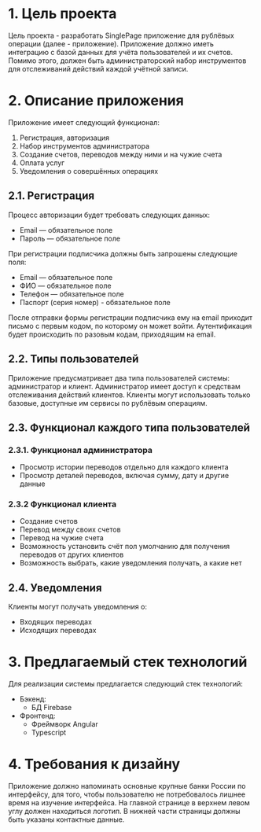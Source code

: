 # 1. Цель проекта
Цель проекта - разработать SinglePage приложение для рублёвых операции (далее - приложение). Приложение должно иметь интеграцию с базой данных для учёта пользователей и их счетов. Помимо этого, должен быть администраторский набор инструментов для отслеживаний действий каждой учётной записи.

# 2. Описание приложения
Приложение имеет следующий функционал:

1. Регистрация, авторизация
2. Набор инструментов администратора
3. Создание счетов, переводов между ними и на чужие счета
4. Оплата услуг
5. Уведомления о совершённых операциях

## 2.1. Регистрация
Процесс авторизации будет требовать следующих данных:

* Email — обязательное поле
* Пароль — обязательное поле

При регистрации подписчика должны быть запрошены
следующие поля:

* Email — обязательное поле
* ФИО — обязательное поле
* Телефон — обязательное поле
* Паспорт (серия номер) - обязательное поле

После отправки формы регистрации подписчика ему на email приходит
письмо с первым кодом, по которому он может войти. Аутентификация будет
происходить по разовым кодам, приходящим на email. 

## 2.2. Типы пользователей

Приложение предусматривает два типа пользователей системы: администратор и клиент. Администратор имеет доступ к средствам отслеживания действий клиентов. Клиенты могут использовать только базовые, доступные им сервисы по рублёвым операциям.

## 2.3. Функционал каждого типа пользователей

### 2.3.1. Функционал администратора

- Просмотр истории переводов отдельно для каждого клиента
- Просмотр деталей переводов, включая сумму, дату и другие данные

### 2.3.2 Функционал клиента

- Создание счетов
- Перевод между своих счетов
- Перевод на чужие счета
- Возможность установить счёт пол умолчанию для получения переводов от других клиентов
- Возможность выбрать, какие уведомления получать, а какие нет

## 2.4. Уведомления
Клиенты могут получать уведомления о:

* Входящих переводах
* Исходящих переводах

# 3. Предлагаемый стек технологий

Для реализации системы предлагается следующий стек технологий:

* Бэкенд:
    - БД Firebase
* Фронтенд:
    - Фреймворк Angular
    - Typescript

# 4. Требования к дизайну
Приложение должно напоминать основные крупные банки России по интерфейсу, для того, чтобы пользователю не потребовалось лишнее время на изучение интерфейса. На главной странице в верхнем левом углу должен находиться логотип. 
В нижней части страницы должны быть указаны контактные данные.